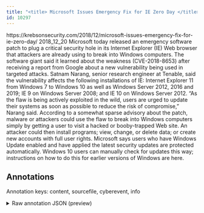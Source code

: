 ```yaml
---
title: "<title> Microsoft Issues Emergency Fix for IE Zero Day </title>"
id: 10297
---
```


<title> Microsoft Issues Emergency Fix for IE Zero Day </title>
<source> https://krebsonsecurity.com/2018/12/microsoft-issues-emergency-fix-for-ie-zero-day/ </source>
<date> 2018_12_20 </date>
<text>
Microsoft today released an emergency software patch to plug a critical security hole in its Internet Explorer (IE) Web browser that attackers are already using to break into Windows computers.
The software giant said it learned about the weakness (CVE-2018-8653) after receiving a report from Google about a new vulnerability being used in targeted attacks.
Satnam Narang, senior research engineer at Tenable, said the vulnerability affects the following installations of IE: Internet Explorer 11 from Windows 7 to Windows 10 as well as Windows Server 2012, 2016 and 2019; IE 9 on Windows Server 2008; and IE 10 on Windows Server 2012.
“As the flaw is being actively exploited in the wild, users are urged to update their systems as soon as possible to reduce the risk of compromise,” Narang said.
According to a somewhat sparse advisory about the patch, malware or attackers could use the flaw to break into Windows computers simply by getting a user to visit a hacked or booby-trapped Web site. An attacker could then install programs; view, change, or delete data; or create new accounts with full user rights.
Microsoft says users who have Windows Update enabled and have applied the latest security updates are protected automatically. Windows 10 users can manually check for updates this way; instructions on how to do this for earlier versions of Windows are here.
</text>



## Annotations

Annotation keys: content, sourcefile, cyberevent, info

<details>
<summary>Raw annotation JSON (preview)</summary>

```json
{
  "content": "Microsoft today released an emergency software patch to plug a critical security hole in its Internet Explorer (IE) Web browser that attackers are already using to break into Windows computers. The software giant said it learned about the weakness (CVE-2018-8653) after receiving a report from Google about a new vulnerability being used in targeted attacks. Satnam Narang, senior research engineer at Tenable, said the vulnerability affects the following installations of IE: Internet Explorer 11 from Windows 7 to Windows 10 as well as Windows Server 2012, 2016 and 2019; IE 9 on Windows Server 2008; and IE 10 on Windows Server 2012. \u201cAs the flaw is being actively exploited in the wild, users are urged to update their systems as soon as possible to reduce the risk of compromise,\u201d Narang said. According to a somewhat sparse advisory about the patch, malware or attackers could use the flaw to break into Windows computers simply by getting a user to visit a hacked or booby-trapped Web site. An attacker could then install programs; view, change, or delete data; or create new accounts with full user rights. Microsoft says users who have Windows Update enabled and have applied the latest security updates are protected automatically. Windows 10 users can manually check for updates this way; instructions on how to do this for earlier versions of Windows are here.",
  "sourcefile": "10297.txt",
  "cyberevent": {
    "hopper": [
      {
        "index": 0,
        "relation": "Same",
        "events": [
          {
            "index": "E6",
            "type": "Vulnerability-related",
            "realis": "Actual",
            "nugget": {
              "startOffset": 411,
              "index": "T17",
              "endOffset": 415,
              "text": "said"
            },
            "argument": [
              {
                "index": "T19",
                "text": "Satnam Narang",
                "endOffset": 372,
                "role": {
                  "type": "Discoverer"
                },
                "startOffset": 359,
                "type": "Person"
              },
              {
                "index": "T20",
                "text": "senior research engineer",
                "endOffset": 398,
                "role": {
                  "type": "Discoverer"
                },
                "startOffset": 374,
                "type": "Person"
              },
              {
                "index": "T21",
                "external_reference": {
                  "wikidataid": "Q55948312"
                },
                "endOffset": 409,
                "role": {
                  "type": "Discoverer"
                },
                "text": "Tenable",
                "startOffset": 402,
                "type": "Organization"
              }
            ],
            "subtype": "DiscoverVulnerability"
          },
          {
            "index": "E7",
            "type": "Vulnerability-related",
            "realis": "Actual",
            "nugget": {
              "startOffset": 434,
              "index": "T18",
              "endOffset": 441,
              "text": "affects"
            },
            "argument": [
              {
                "index": "T22",
                "text": "the vulnerability",
                "endOffset": 433,
                "role": {
                  "type": "Vulnerability"
                },
                "startOffset": 416,
                "type": "Vulnerability"
              },
              {
                "index": "T23",
                "external_reference": {
                  "wikidataid": "Q13733263"
                },
                "endOffset": 497,
                "role": {
                  "type": "Vulnerable_System"
                },
                "text": "Internet Explorer 11",
                "startOffset": 477,
                "type": "Software"
              },
              {
                "index": "T30",
           
```
</details>
